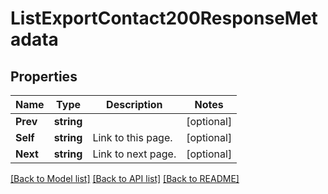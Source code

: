 # ListExportContact200ResponseMetadata

## Properties

Name | Type | Description | Notes
------------ | ------------- | ------------- | -------------
**Prev** | **string** |  |[optional] 
**Self** | **string** | Link to this page. |[optional] 
**Next** | **string** | Link to next page. |[optional] 

[[Back to Model list]](../README.md#documentation-for-models) [[Back to API list]](../README.md#documentation-for-api-endpoints) [[Back to README]](../README.md)



